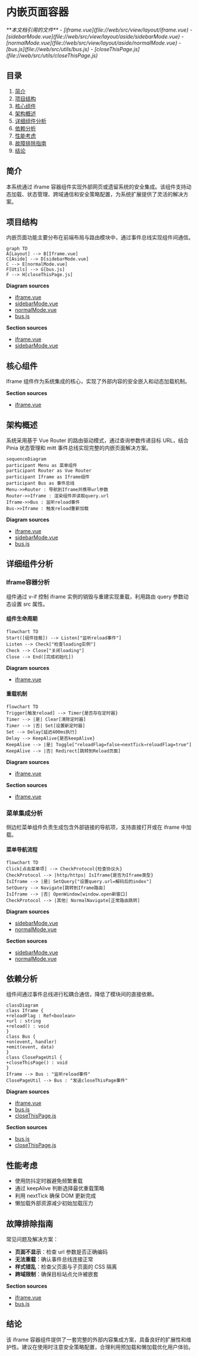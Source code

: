 # 内嵌页面容器

<cite>
**本文档引用的文件**
- [iframe.vue](file://web/src/view/layout/iframe.vue)
- [sidebarMode.vue](file://web/src/view/layout/aside/sidebarMode.vue)
- [normalMode.vue](file://web/src/view/layout/aside/normalMode.vue)
- [bus.js](file://web/src/utils/bus.js)
- [closeThisPage.js](file://web/src/utils/closeThisPage.js)
</cite>

## 目录
1. [简介](#简介)
2. [项目结构](#项目结构)
3. [核心组件](#核心组件)
4. [架构概述](#架构概述)
5. [详细组件分析](#详细组件分析)
6. [依赖分析](#依赖分析)
7. [性能考虑](#性能考虑)
8. [故障排除指南](#故障排除指南)
9. [结论](#结论)

## 简介
本系统通过 iframe 容器组件实现外部网页或遗留系统的安全集成。该组件支持动态加载、状态管理、跨域通信和安全策略配置，为系统扩展提供了灵活的解决方案。

## 项目结构
内嵌页面功能主要分布在前端布局与路由模块中，通过事件总线实现组件间通信。

```mermaid
graph TD
A[Layout] --> B[Iframe.vue]
C[Aside] --> D[sidebarMode.vue]
C --> E[normalMode.vue]
F[Utils] --> G[bus.js]
F --> H[closeThisPage.js]
```

**Diagram sources**
- [iframe.vue](file://web/src/view/layout/iframe.vue)
- [sidebarMode.vue](file://web/src/view/layout/aside/sidebarMode.vue)
- [normalMode.vue](file://web/src/view/layout/aside/normalMode.vue)
- [bus.js](file://web/src/utils/bus.js)

**Section sources**
- [iframe.vue](file://web/src/view/layout/iframe.vue)
- [sidebarMode.vue](file://web/src/view/layout/aside/sidebarMode.vue)

## 核心组件
Iframe 组件作为系统集成的核心，实现了外部内容的安全嵌入和动态加载机制。

**Section sources**
- [iframe.vue](file://web/src/view/layout/iframe.vue#L1-L74)

## 架构概述
系统采用基于 Vue Router 的路由驱动模式，通过查询参数传递目标 URL，结合 Pinia 状态管理和 mitt 事件总线实现完整的内嵌页面解决方案。

```mermaid
sequenceDiagram
participant Menu as 菜单组件
participant Router as Vue Router
participant Iframe as Iframe组件
participant Bus as 事件总线
Menu->>Router : 导航到Iframe并携带url参数
Router->>Iframe : 渲染组件并读取query.url
Iframe->>Bus : 监听reload事件
Bus->>Iframe : 触发reload重新加载
```

**Diagram sources**
- [iframe.vue](file://web/src/view/layout/iframe.vue#L1-L74)
- [sidebarMode.vue](file://web/src/view/layout/aside/sidebarMode.vue#L169-L223)
- [bus.js](file://web/src/utils/bus.js#L1-L3)

## 详细组件分析

### Iframe容器分析
组件通过 v-if 控制 iframe 实例的销毁与重建实现重载，利用路由 query 参数动态设置 src 属性。

#### 组件生命周期
```mermaid
flowchart TD
Start([组件挂载]) --> Listen["监听reload事件"]
Listen --> Check["检查loading实例"]
Check --> Close["关闭loading"]
Close --> End([完成初始化])
```

**Diagram sources**
- [iframe.vue](file://web/src/view/layout/iframe.vue#L30-L52)

#### 重载机制
```mermaid
flowchart TD
Trigger[触发reload] --> Timer{是否存在定时器}
Timer --> |是| Clear[清除定时器]
Timer --> |否| Set[设置新定时器]
Set --> Delay[延迟400ms执行]
Delay --> KeepAlive{是否keepAlive}
KeepAlive --> |是| Toggle["reloadFlag=false→nextTick→reloadFlag=true"]
KeepAlive --> |否| Redirect[跳转到Reload页面]
```

**Diagram sources**
- [iframe.vue](file://web/src/view/layout/iframe.vue#L53-L73)

**Section sources**
- [iframe.vue](file://web/src/view/layout/iframe.vue#L1-L74)

### 菜单集成分析
侧边栏菜单组件负责生成包含外部链接的导航项，支持直接打开或在 iframe 中加载。

#### 菜单导航流程
```mermaid
flowchart TD
Click[点击菜单项] --> CheckProtocol{检查协议头}
CheckProtocol --> |http/https| IsIframe{是否为Iframe类型}
IsIframe --> |是| SetQuery["设置query.url=解码后的index"]
SetQuery --> Navigate[跳转到Iframe路由]
IsIframe --> |否| OpenWindow[window.open新窗口]
CheckProtocol --> |其他| NormalNavigate[正常路由跳转]
```

**Diagram sources**
- [sidebarMode.vue](file://web/src/view/layout/aside/sidebarMode.vue#L169-L223)
- [normalMode.vue](file://web/src/view/layout/aside/normalMode.vue#L82-L119)

**Section sources**
- [sidebarMode.vue](file://web/src/view/layout/aside/sidebarMode.vue#L1-L301)
- [normalMode.vue](file://web/src/view/layout/aside/normalMode.vue#L1-L119)

## 依赖分析
组件间通过事件总线进行松耦合通信，降低了模块间的直接依赖。

```mermaid
classDiagram
class Iframe {
+reloadFlag : Ref<boolean>
+url : string
+reload() : void
}
class Bus {
+on(event, handler)
+emit(event, data)
}
class ClosePageUtil {
+closeThisPage() : void
}
Iframe --> Bus : "监听reload事件"
ClosePageUtil --> Bus : "发送closeThisPage事件"
```

**Diagram sources**
- [iframe.vue](file://web/src/view/layout/iframe.vue)
- [bus.js](file://web/src/utils/bus.js)
- [closeThisPage.js](file://web/src/utils/closeThisPage.js)

**Section sources**
- [bus.js](file://web/src/utils/bus.js#L1-L3)
- [closeThisPage.js](file://web/src/utils/closeThisPage.js#L1-L4)

## 性能考虑
- 使用防抖定时器避免频繁重载
- 通过 keepAlive 判断选择最优重载策略
- 利用 nextTick 确保 DOM 更新完成
- 懒加载外部资源减少初始加载压力

## 故障排除指南
常见问题及解决方案：
- **页面不显示**：检查 url 参数是否正确编码
- **无法重载**：确认事件总线连接正常
- **样式错乱**：检查父页面与子页面的 CSS 隔离
- **跨域限制**：确保目标站点允许被嵌套

**Section sources**
- [iframe.vue](file://web/src/view/layout/iframe.vue)
- [bus.js](file://web/src/utils/bus.js)

## 结论
该 iframe 容器组件提供了一套完整的外部内容集成方案，具备良好的扩展性和维护性。建议在使用时注意安全策略配置，合理利用预加载和懒加载优化用户体验。